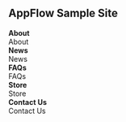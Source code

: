 
  
  <!-- <script type="text/javascript" src="{{ site.baseurl }}/samplesite.js"></script> -->
  <link rel="stylesheet" href="{{ site.baseurl }}/css/SampleSite.css">


<div class="header bg-purple">
<h2 class="bg-gold">AppFlow Sample Site</h2>
</div>

<div class="app-tray app-size-auto w3-flat-peter-river" id="MainTray">
  <div class="app w3-flat-emerald">
    <div class="app-header app-icon">
      <i class="fa fa-info-circle"></i>
    </div>
    <div class="app-content">
      <div class="row">
        <div class="app-close col-xs-1 p-0">
          <i class="fa fa-arrow-left"></i>
        </div>
        <div class="col-xs-10 p-0"><strong>About</strong></div>
        <div class="col-xs-1 p-0">
          <i class="fa fa-share-alt"></i>
        </div>
      </div>
    </div>
    <div class="app-title">About</div>
  </div>
  
  <div class="app w3-flat-alizarin">
    <div class="app-header app-icon">
      <i class="fa fa-newspaper-o"></i>
    </div>
    <div class="app-content">
      <div class="row">
        <div class="app-close col-xs-1 p-0">
          <i class="fa fa-arrow-left"></i>
        </div>
        <div class="col-xs-10 p-0"><strong>News</strong></div>
        <div class="col-xs-1 p-0">
          <i class="fa fa-share-alt"></i>
        </div>
      </div>
    </div>
    <div class="app-title">News</div>
  </div>
  
  <div class="app w3-flat-wisteria">
    <div class="app-header app-icon">
      <i class="fa fa-question-circle"></i>
    </div>
    <div class="app-content">
      <div class="row">
        <div class="app-close col-xs-1 p-0">
          <i class="fa fa-arrow-left"></i>
        </div>
        <div class="col-xs-10 p-0"><strong>FAQs</strong></div>
        <div class="col-xs-1 p-0">
          <i class="fa fa-share-alt"></i>
        </div>
      </div>
    </div>
    <div class="app-title">FAQs</div>
  </div>
  
  <div class="app w3-flat-sun-flower">
    <div class="app-header app-icon">
      <i class="fa fa-shopping-cart"></i>
    </div>
    <div class="app-content">
      <div class="row">
        <div class="app-close col-xs-1 p-0">
          <i class="fa fa-arrow-left"></i>
        </div>
        <div class="col-xs-10 p-0"><strong>Store</strong></div>
        <div class="col-xs-1 p-0">
          <i class="fa fa-share-alt"></i>
        </div>
      </div>
    </div>
    <div class="app-title">Store</div>
  </div>
  
  <div class="app w3-flat-midnight-blue">
    <div class="app-header app-icon">
      <i class="fa fa-phone"></i>
    </div>
    <div class="app-content">
      <div class="row">
        <div class="app-close col-xs-1 p-0">
          <i class="fa fa-arrow-left"></i>
        </div>
        <div class="col-xs-10 p-0"><strong>Contact Us</strong></div>
        <div class="col-xs-1 p-0">
          <i class="fa fa-share-alt"></i>
        </div>
      </div>
    </div>
    <div class="app-title">Contact Us</div>
  </div>
  
  
</div>
